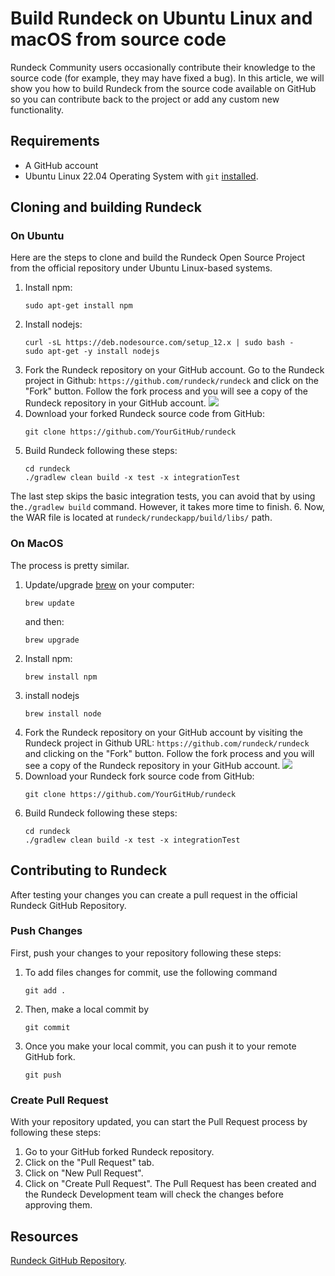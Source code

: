 # Build Rundeck on Ubuntu Linux and macOS from source code
Rundeck Community users occasionally contribute their knowledge to the source code (for example, they may have fixed a bug). In this article, we will show you how to build Rundeck from the source code available on GitHub so you can contribute back to the project or add any custom new functionality.

## Requirements
* A GitHub account
* Ubuntu Linux 22.04 Operating System with `git` [installed](https://www.digitalocean.com/community/tutorials/how-to-install-git-on-ubuntu-20-04).

## Cloning and building Rundeck

### On Ubuntu
Here are the steps to clone and build the Rundeck Open Source Project from the official repository under Ubuntu Linux-based systems.
1. Install npm:
	```
	sudo apt-get install npm
	```
2. Install nodejs:
	```
	curl -sL https://deb.nodesource.com/setup_12.x | sudo bash -
	sudo apt-get -y install nodejs
	```
3. Fork the Rundeck repository on your GitHub account.  Go to the Rundeck project in Github: `https://github.com/rundeck/rundeck` and click on the "Fork" button. Follow the fork process and you will see a copy of the Rundeck repository in your GitHub account.
	![](/assets/img/buildrd1.png)
4. Download your forked Rundeck source code from GitHub:
	```
	git clone https://github.com/YourGitHub/rundeck
	```
5. Build Rundeck following these steps:
	```
	cd rundeck
	./gradlew clean build -x test -x integrationTest
	```
The last step skips the basic integration tests, you can avoid that by using the`./gradlew build` command. However, it takes more time to finish.
6. Now, the WAR file is located at r`undeck/rundeckapp/build/libs/` path.

### On MacOS
The process is pretty similar.
1. Update/upgrade [brew](https://brew.sh/) on your computer:
	```
	brew update
	```
	and then:
	```
	brew upgrade
	```
2. Install npm:
	```
	brew install npm
	```
3. install nodejs
	```
	brew install node
	```
4. Fork the Rundeck repository on your GitHub account by visiting the Rundeck project in Github URL: `https://github.com/rundeck/rundeck` and clicking on the "Fork" button. Follow the fork process and you will see a copy of the Rundeck repository in your GitHub account.
	![](/assets/img/buildrd1.png)
5. Download your Rundeck fork source code from GitHub:
	```
	git clone https://github.com/YourGitHub/rundeck
	```
6. Build Rundeck following these steps:
	```
	cd rundeck
	./gradlew clean build -x test -x integrationTest
	```
	
## Contributing to Rundeck
After testing your changes you can create a pull request in the official Rundeck GitHub Repository. 

### Push Changes
First, push your changes to your repository following these steps:
1. To add files changes for commit, use the following command
	```
	git add .
	```
2. Then, make a local commit by
	```
	git commit
	```
3. Once you make your local commit, you can push it to your remote GitHub fork.
	```
	git push
	```

### Create Pull Request
With your repository updated, you can start the Pull Request process by following these steps:
1. Go to your GitHub forked Rundeck repository.
2. Click on the "Pull Request" tab.
3. Click on "New Pull Request".
4. Click on "Create Pull Request". 
The Pull Request has been created and the Rundeck Development team will check the changes before approving them.

## Resources
[Rundeck GitHub Repository](https://github.com/rundeck/rundeck).